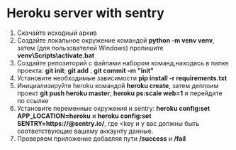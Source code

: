 # Heroku server with sentry

1. Скачайте исходный архив
2. Создайте локальное окружение командой **python -m venv venv**, затем (для пользователей Windows) пропишите **venv\Scripts\activate.bat**
3. Создайте репозиторий с файлами набором команд,находясь в папке проекта: **git init**; **git add .**  **git commit -m "init"**
4. Установите необходимые зависимости **pip install -r requirements.txt** 
4. Инициализируйте heroku командой **heroku create**, затем деплоим проект **git push heroku master**; **heroku ps:scale web=1** и перейдите по ссылке
5. Установите переменные окружения и sentry: **heroku config:set APP_LOCATION=heroku** и 
**heroku config:set SENTRY=https://<key>@sentry.io/<project>**, где <key и <project> у вас должны быть соответствующие вашему аккаунту данные.
5. Проверяем приложение добавляя пути **/success** и **/fail**
